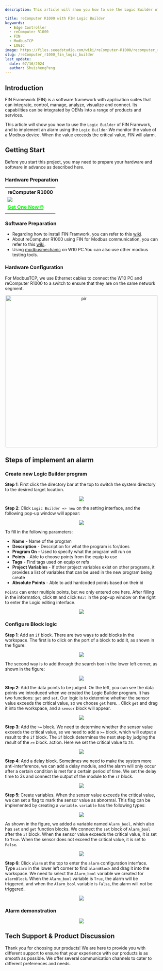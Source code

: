 ```yaml
---
description: This article will show you how to use the Logic Builder of FIN Framwork

title: reComputer R1000 with FIN Logic Builder
keywords:
  - Edge Controller
  - reComputer R1000
  - FIN
  - ModbusTCP
  - LOGIC
image: https://files.seeedstudio.com/wiki/reComputer-R1000/recomputer_r_images/01.png
slug: /reComputer_r1000_fin_logic_builder
last_update:
  date: 07/16/2024
  author: ShuishengPeng
---
```


## Introduction 
FIN Framework (FIN) is a software framework with application suites that can integrate, control, manage, analyze, visualize and connect. Its capabilities can be integrated by OEMs into a range of products and services.

This article will show you how to use the `Logic Builder` of FIN Framwork, and to implement an alarm using the `Logic Builder`.We monitor the value of a Modbus device. When the value exceeds the critical value, FIN will alarm.

## Getting Start

Before you start this project, you may need to prepare your hardware and software in advance as described here.

### Hardware Preparation

<div class="table-center">
	<table class="table-nobg">
    <tr class="table-trnobg">
      <th class="table-trnobg">reComputer R1000</th>
		</tr>
    <tr class="table-trnobg"></tr>
		<tr class="table-trnobg">
			<td class="table-trnobg"><div style={{textAlign:'center'}}><img src="https://files.seeedstudio.com/wiki/reComputer-R1000/recomputer_r_images/01.png" style={{width:300, height:'auto'}}/></div></td>
		</tr>
    <tr class="table-trnobg"></tr>
		<tr class="table-trnobg">
			<td class="table-trnobg"><div class="get_one_now_container" style={{textAlign: 'center'}}><a class="get_one_now_item" href="https://www.seeedstudio.com/reComputer-R1025-10-p-5895.html">
              <strong><span><font color={'FFFFFF'} size={"4"}> Get One Now 🖱️</font></span></strong>
          </a></div></td>
        </tr>
    </table>
    </div>

### Software Preparation
* Regarding how to install FIN Framwork, you can refer to this [wiki](https://wiki.seeedstudio.com/reComputer_r1000_install_fin/).
* About reComputer R1000 using FIN for Modbus communication, you can refer to this [wiki](https://wiki.seeedstudio.com/reComputer_r1000_use_rs485_modbus_rtu/).
* Using [modbusmechanic](https://modbusmechanic.scifidryer.com/) on W10 PC.You can also use other modbus testing tools.
### Hardware Configuration

For ModbusTCP, we use Ethernet cables to connect the W10 PC and reComputer R1000 to a switch to ensure that they are on the same network segment.

<div align="center"><img src="https://files.seeedstudio.com/wiki/reComputer-R1000/fuxa/r1000_connection.png" alt="pir" width="500" height="auto" /></div>

## Steps of implement an alarm
### Create new Logic Builder program
**Step 1**: First click the directory bar at the top to switch the system directory to the desired target location.

<center><img width={600} src="https://files.seeedstudio.com/wiki/reComputer-R1000/fin/Logic_path_location.png" /></center>

**Step 2**: Click `Logic Builder => new` on the setting interface, and the following pop-up window will appear:

<center><img width={600} src="https://files.seeedstudio.com/wiki/reComputer-R1000/fin/Logic_create_logic.png" /></center>

To fill in the following parameters:
  - **Name** - Name of the program
  - **Description** - Description for what the program is for/does
  - **Program On** -  Used to specify what the program will run on
  - **Points** - Able to choose points from the equip to use
  - **Tags** - Find tags used on equip or refs
  - **Project Variables** - If other project variables exist on other programs, it provides a list of variables that can be used in the new program being create
  - **Absolute Points** - Able to add hardcoded points based on their id
  
`Points` can enter multiple points, but we only entered one here. After filling in the information, click `OK` and click `Edit` in the pop-up window on the right to enter the Logic editing interface.

<center><img width={600} src="https://files.seeedstudio.com/wiki/reComputer-R1000/fin/LOGIC_1.gif" /></center>

### Configure Block logic
**Step 1**: Add an `if` block. There are two ways to add blocks in the workspace. The first is to click on the port of a block to add it, as shown in the figure:

<center><img width={600} src="https://files.seeedstudio.com/wiki/reComputer-R1000/fin/LOGIC_2.gif" /></center>

The second way is to add through the search box in the lower left corner, as shown in the figure:

<center><img width={600} src="https://files.seeedstudio.com/wiki/reComputer-R1000/fin/LOGIC_3.gif" /></center>

**Step 2**: Add the data points to be judged. On the left, you can see the data points we introduced when we created the Logic Builder program. It has two functions: `get` and `set`. Our logic is to determine whether the sensor value exceeds the critical value, so we choose `get` here. . Click `get` and drag it into the workspace, and a `sensor` block will appear.

<center><img width={600} src="https://files.seeedstudio.com/wiki/reComputer-R1000/fin/LOGIC_4.gif" /></center>

**Step 3**: Add the `>=` block. We need to determine whether the sensor value exceeds the critical value, so we need to add a `>=` block, which will output a result to the `if` block. The `if` block determines the next step by judging the result of the `>=` block. action. Here we set the critical value to `23`.

<center><img width={600} src="https://files.seeedstudio.com/wiki/reComputer-R1000/fin/LOGIC_5.gif" /></center>

**Step 4**: Add a delay block. Sometimes we need to make the system more anti-interference, we can add a delay module, and the alarm will only occur after a certain condition is met for a certain period of time. We set the delay time to 3s and connect the output of the module to the `if` block.

<center><img width={600} src="https://files.seeedstudio.com/wiki/reComputer-R1000/fin/LOGIC_6.gif" /></center>

**Step 5**: Create variables. When the sensor value exceeds the critical value, we can set a flag to mark the sensor value as abnormal. This flag can be implemented by creating a `variable`. `variable` has the following types:

<center><img width={600} src="https://files.seeedstudio.com/wiki/reComputer-R1000/fin/Logic_variable_type.png" /></center>

As shown in the figure, we added a variable named `Alarm_bool`, which also has `set` and `get` function blocks. We connect the `set` block of `Alarm_bool` after the `if` block. When the sensor value exceeds the critical value, it is set to `True`. When the sensor does not exceed the critical value, it is set to `False`.

<center><img width={600} src="https://files.seeedstudio.com/wiki/reComputer-R1000/fin/LOGIC_7.gif" /></center>

**Step 6**: Click `alarm` at the top to enter the `alarm` configuration interface. Type `alarm` in the lower left corner to find `alarmBlock` and drag it into the workspace. We need to select the `Alarm_bool` variable we created for `alarmBlock`. When the `Alarm_bool` variable is `True`, the alarm will be triggered, and when the `Alarm_bool` variable is `False`, the alarm will not be triggered.

<center><img width={600} src="https://files.seeedstudio.com/wiki/reComputer-R1000/fin/LOGIC_8.gif" /></center>

### Alarm demonstration

<center><img width={600} src="https://files.seeedstudio.com/wiki/reComputer-R1000/fin/LOGIC_9.gif" /></center>


## Tech Support & Product Discussion

Thank you for choosing our products! We are here to provide you with different support to ensure that your experience with our products is as smooth as possible. We offer several communication channels to cater to different preferences and needs.

<div class="button_tech_support_container">
<a href="https://forum.seeedstudio.com/" class="button_forum"></a> 
<a href="https://www.seeedstudio.com/contacts" class="button_email"></a>
</div>

<div class="button_tech_support_container">
<a href="https://discord.gg/eWkprNDMU7" class="button_discord"></a> 
<a href="https://github.com/Seeed-Studio/wiki-documents/discussions/69" class="button_discussion"></a>
</div>
